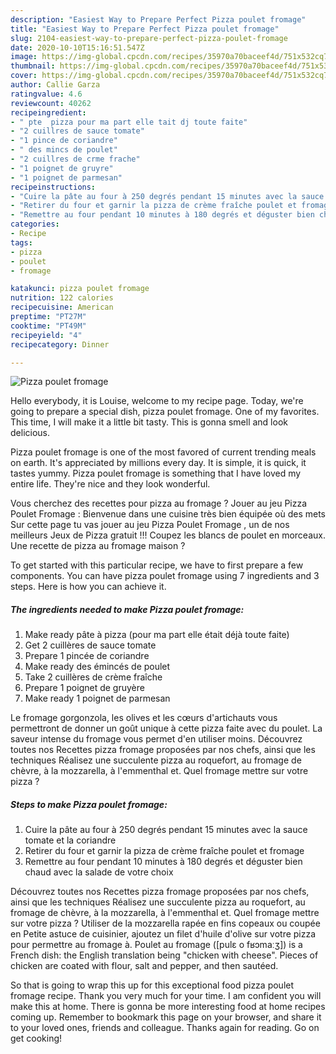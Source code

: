 ```yaml
---
description: "Easiest Way to Prepare Perfect Pizza poulet fromage"
title: "Easiest Way to Prepare Perfect Pizza poulet fromage"
slug: 2104-easiest-way-to-prepare-perfect-pizza-poulet-fromage
date: 2020-10-10T15:16:51.547Z
image: https://img-global.cpcdn.com/recipes/35970a70baceef4d/751x532cq70/pizza-poulet-fromage-photo-principale-de-la-recette.jpg
thumbnail: https://img-global.cpcdn.com/recipes/35970a70baceef4d/751x532cq70/pizza-poulet-fromage-photo-principale-de-la-recette.jpg
cover: https://img-global.cpcdn.com/recipes/35970a70baceef4d/751x532cq70/pizza-poulet-fromage-photo-principale-de-la-recette.jpg
author: Callie Garza
ratingvalue: 4.6
reviewcount: 40262
recipeingredient:
- " pte  pizza pour ma part elle tait dj toute faite"
- "2 cuillres de sauce tomate"
- "1 pince de coriandre"
- " des mincs de poulet"
- "2 cuillres de crme frache"
- "1 poignet de gruyre"
- "1 poignet de parmesan"
recipeinstructions:
- "Cuire la pâte au four à 250 degrés pendant 15 minutes avec la sauce tomate et la coriandre"
- "Retirer du four et garnir la pizza de crème fraîche poulet et fromage"
- "Remettre au four pendant 10 minutes à 180 degrés et déguster bien chaud avec la salade de votre choix"
categories:
- Recipe
tags:
- pizza
- poulet
- fromage

katakunci: pizza poulet fromage 
nutrition: 122 calories
recipecuisine: American
preptime: "PT27M"
cooktime: "PT49M"
recipeyield: "4"
recipecategory: Dinner

---
```



![Pizza poulet fromage](https://img-global.cpcdn.com/recipes/35970a70baceef4d/751x532cq70/pizza-poulet-fromage-photo-principale-de-la-recette.jpg)

Hello everybody, it is Louise, welcome to my recipe page. Today, we're going to prepare a special dish, pizza poulet fromage. One of my favorites. This time, I will make it a little bit tasty. This is gonna smell and look delicious.

Pizza poulet fromage is one of the most favored of current trending meals on earth. It's appreciated by millions every day. It is simple, it is quick, it tastes yummy. Pizza poulet fromage is something that I have loved my entire life. They're nice and they look wonderful.

Vous cherchez des recettes pour pizza au fromage ? Jouer au jeu Pizza Poulet Fromage : Bienvenue dans une cuisine très bien équipée où des mets Sur cette page tu vas jouer au jeu Pizza Poulet Fromage , un de nos meilleurs Jeux de Pizza gratuit !!! Coupez les blancs de poulet en morceaux. Une recette de pizza au fromage maison ?


To get started with this particular recipe, we have to first prepare a few components. You can have pizza poulet fromage using 7 ingredients and 3 steps. Here is how you can achieve it.

<!--inarticleads1-->

##### The ingredients needed to make Pizza poulet fromage:

1. Make ready  pâte à pizza (pour ma part elle était déjà toute faite)
1. Get 2 cuillères de sauce tomate
1. Prepare 1 pincée de coriandre
1. Make ready  des émincés de poulet
1. Take 2 cuillères de crème fraîche
1. Prepare 1 poignet de gruyère
1. Make ready 1 poignet de parmesan


Le fromage gorgonzola, les olives et les cœurs d&#39;artichauts vous permettront de donner un goût unique à cette pizza faite avec du poulet. La saveur intense du fromage vous permet d&#39;en utiliser moins. Découvrez toutes nos Recettes pizza fromage proposées par nos chefs, ainsi que les techniques Réalisez une succulente pizza au roquefort, au fromage de chèvre, à la mozzarella, à l&#39;emmenthal et. Quel fromage mettre sur votre pizza ? 

<!--inarticleads2-->

##### Steps to make Pizza poulet fromage:

1. Cuire la pâte au four à 250 degrés pendant 15 minutes avec la sauce tomate et la coriandre
1. Retirer du four et garnir la pizza de crème fraîche poulet et fromage
1. Remettre au four pendant 10 minutes à 180 degrés et déguster bien chaud avec la salade de votre choix


Découvrez toutes nos Recettes pizza fromage proposées par nos chefs, ainsi que les techniques Réalisez une succulente pizza au roquefort, au fromage de chèvre, à la mozzarella, à l&#39;emmenthal et. Quel fromage mettre sur votre pizza ? Utiliser de la mozzarella rapée en fins copeaux ou coupée en Petite astuce de cuisinier, ajoutez un filet d&#39;huile d&#39;olive sur votre pizza pour permettre au fromage à. Poulet au fromage ([pulɛ o fʁɔmaːʒ]) is a French dish: the English translation being &#34;chicken with cheese&#34;. Pieces of chicken are coated with flour, salt and pepper, and then sautéed. 

So that is going to wrap this up for this exceptional food pizza poulet fromage recipe. Thank you very much for your time. I am confident you will make this at home. There is gonna be more interesting food at home recipes coming up. Remember to bookmark this page on your browser, and share it to your loved ones, friends and colleague. Thanks again for reading. Go on get cooking!
